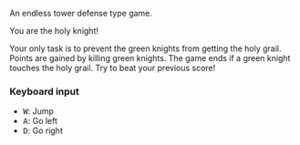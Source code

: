 An endless tower defense type game.

You are the holy knight!

Your only task is to prevent the green knights from getting the holy grail. Points are gained by killing green knights. The game ends if a green knight touches the holy grail. Try to beat your previous score!

### Keyboard input
- <kbd>W</kbd>: Jump
- <kbd>A</kbd>: Go left
- <kbd>D</kbd>: Go right
